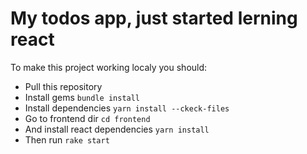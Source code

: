 # My todos app, just started lerning react

To make this project working localy you should:

- Pull this repository
- Install gems `bundle install`
- Install dependencies `yarn install --ckeck-files`
- Go to frontend dir `cd frontend`
- And install react dependencies `yarn install`
- Then run `rake start`
